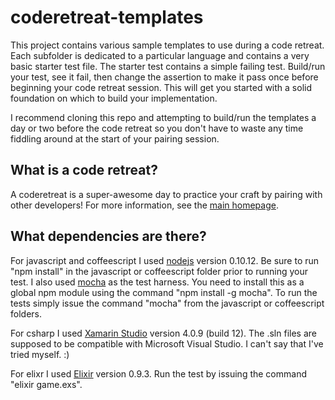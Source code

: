 coderetreat-templates
=====================
This project contains various sample templates to use during a code retreat.
Each subfolder is dedicated to a particular language and contains a very basic starter test file.
The starter test contains a simple failing test.  Build/run your test, see it fail, then change the
assertion to make it pass once before beginning your code retreat session.  This will get you started
with a solid foundation on which to build your implementation.

I recommend cloning this repo and attempting to build/run the templates a day or two before the code 
retreat so you don't have to waste any time fiddling around at the start of your pairing session.

What is a code retreat?
----------------------
A coderetreat is a super-awesome day to practice your craft by pairing with other developers!
For more information, see the [main homepage](http://coderetreat.org/).

What dependencies are there?
----------------------------
For javascript and coffeescript I used [nodejs](http://nodejs.org/) version 0.10.12.
Be sure to run "npm install" in the javascript or coffeescript folder prior to running your test.
I also used [mocha](http://mochajs.org/) as the test harness.  You need to install this
as a global npm module using the command "npm install -g mocha".  To run the tests simply issue the command "mocha" from the javascript or coffeescript folders.

For csharp I used [Xamarin Studio](http://xamarin.com/) version 4.0.9 (build 12).  The .sln files are 
supposed to be compatible with Microsoft Visual Studio.  I can't say that I've tried myself.  :)

For elixr I used [Elixir](http://elixir-lang.org/) version 0.9.3.  Run the test by issuing the command "elixir game.exs".  
